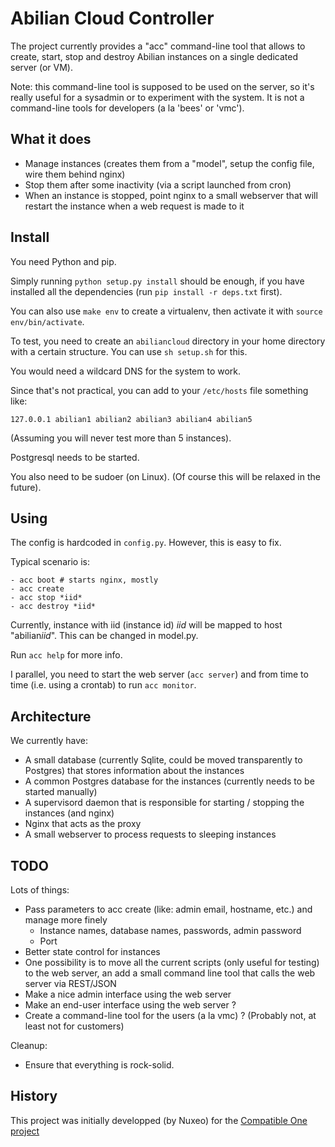 Abilian Cloud Controller
========================

The project currently provides a "acc" command-line tool that allows to
create, start, stop and destroy Abilian instances on a single dedicated server
(or VM). 

Note: this command-line tool is supposed to be used on the server,
so it's really useful for a sysadmin or to experiment with the system.
It is not a command-line tools for developers (a la 'bees' or 'vmc').

What it does
------------

- Manage instances (creates them from a "model", setup the config file,
  wire them behind nginx)
- Stop them after some inactivity (via a script launched from cron)
- When an instance is stopped, point nginx to a small webserver that
  will restart the instance when a web request is made to it

Install
-------

You need Python and pip.

Simply running `python setup.py install` should be enough, if you have installed
all the dependencies (run `pip install -r deps.txt` first).

You can also use `make env` to create a virtualenv, then activate it
with `source env/bin/activate`.

To test, you need to create an `abiliancloud` directory in your home directory with a
certain structure. You can use `sh setup.sh` for this.

You would need a wildcard DNS for the system to work.

Since that's not practical, you can add to your `/etc/hosts` file something like:

```text
127.0.0.1 abilian1 abilian2 abilian3 abilian4 abilian5
```

(Assuming you will never test more than 5 instances).

Postgresql needs to be started.

You also need to be sudoer (on Linux). (Of course this will be relaxed in the future).

Using
-----

The config is hardcoded in `config.py`. However, this is easy to fix.

Typical scenario is:

```
- acc boot # starts nginx, mostly
- acc create 
- acc stop *iid*
- acc destroy *iid*
```

Currently, instance with iid (instance id) *iid* will be mapped to host
"abilian*iid*". This can be changed in model.py.

Run `acc help` for more info.

I parallel, you need to start the web server (`acc server`) and from
time to time (i.e. using a crontab) to run `acc monitor`.

Architecture
------------

We currently have:

- A small database (currently Sqlite, could be moved transparently to Postgres) that
  stores information about the instances
- A common Postgres database for the instances (currently needs to be started manually)
- A supervisord daemon that is responsible for starting / stopping the instances (and nginx)
- Nginx that acts as the proxy
- A small webserver to process requests to sleeping instances


TODO
----

Lots of things:

- Pass parameters to acc create (like: admin email, hostname, etc.) and manage more finely
  - Instance names, database names, passwords, admin password
  - Port
- Better state control for instances
- One possibility is to move all the current scripts (only useful for
  testing) to the web server, an add a small command line tool that calls
  the web server via REST/JSON
- Make a nice admin interface using the web server
- Make an end-user interface using the web server ?
- Create a command-line tool for the users (a la vmc) ? (Probably not, at least not for customers)

Cleanup:

- Ensure that everything is rock-solid.


History
-------

This project was initially developped (by Nuxeo) for the [Compatible One project](https://www.lemagit.fr/actualites/2240197626/Portabilite-des-clouds-le-projet-Compatible-One-met-daccord-le-Libre-francais)
